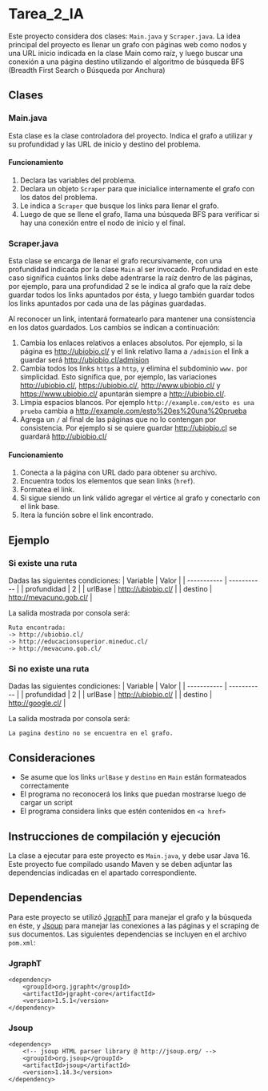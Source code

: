 # Tarea_2_IA

Este proyecto considera dos clases: `Main.java` y `Scraper.java`. La idea principal del proyecto es llenar un grafo con páginas web como nodos y una URL inicio indicada en la clase Main como raíz, y luego buscar una conexión a una página destino utilizando el algoritmo de búsqueda BFS (Breadth First Search o Búsqueda por Anchura)

## Clases

### Main.java

Esta clase es la clase controladora del proyecto. Indica el grafo a utilizar y su profundidad y las URL de inicio y destino del problema.

#### Funcionamiento

1. Declara las variables del problema.
2. Declara un objeto `Scraper` para que inicialice internamente el grafo con los datos del problema.
3. Le indica a `Scraper` que busque los links para llenar el grafo.
4. Luego de que se llene el grafo, llama una búsqueda BFS para verificar si hay una conexión entre el nodo de inicio y el final.

### Scraper.java

Esta clase se encarga de llenar el grafo recursivamente, con una profundidad indicada por la clase `Main` al ser invocado. Profundidad en este caso significa cuántos links debe adentrarse la raíz dentro de las páginas, por ejemplo, para una profundidad 2 se le indica al grafo que la raíz debe guardar todos los links apuntados por ésta, y luego también guardar todos los links apuntados por cada una de las páginas guardadas.

Al reconocer un link, intentará formatearlo para mantener una consistencia en los datos guardados. Los cambios se indican a continuación:

1. Cambia los enlaces relativos a enlaces absolutos. Por ejemplo, si la página es <http://ubiobio.cl/> y el link relativo llama a `/admision` el link a guardar será <http://ubiobio.cl/admision>
2. Cambia todos los links `https` a `http`, y elimina el subdominio `www.` por simplicidad. Esto significa que, por ejemplo, las variaciones <http://ubiobio.cl/>, <https://ubiobio.cl/>, <http://www.ubiobio.cl/> y <https://www.ubiobio.cl/> apuntarán siempre a <http://ubiobio.cl/>.
3. Limpia espacios blancos. Por ejemplo `http://example.com/esto es una prueba` cambia a <http://example.com/esto%20es%20una%20prueba>
4. Agrega un `/` al final de las páginas que no lo contengan por consistencia. Por ejemplo si se quiere guardar <http://ubiobio.cl> se guardará <http://ubiobio.cl/>

#### Funcionamiento

1. Conecta a la página con URL dado para obtener su archivo.
2. Encuentra todos los elementos que sean links (`href`).
3. Formatea el link.
4. Si sigue siendo un link válido agregar el vértice al grafo y conectarlo con el link base.
5. Itera la función sobre el link encontrado.

## Ejemplo

### Si existe una ruta

Dadas las siguientes condiciones: 
| Variable    | Valor |
| ----------- | ----------- |
| profundidad | 2       |
| urlBase  | http://ubiobio.cl/ |
| destino  | http://mevacuno.gob.cl/ |

La salida mostrada por consola será:

```
Ruta encontrada:
-> http://ubiobio.cl/
-> http://educacionsuperior.mineduc.cl/
-> http://mevacuno.gob.cl/
```

### Si no existe una ruta

Dadas las siguientes condiciones: 
| Variable    | Valor |
| ----------- | ----------- |
| profundidad | 2       |
| urlBase  | http://ubiobio.cl/ |
| destino  | http://google.cl/ |

La salida mostrada por consola será:

```
La pagina destino no se encuentra en el grafo.
```

## Consideraciones

- Se asume que los links `urlBase` y `destino` en `Main` están formateados correctamente
- El programa no reconocerá los links que puedan mostrarse luego de cargar un script
- El programa considera links que estén contenidos en `<a href>`

## Instrucciones de compilación y ejecución

La clase a ejecutar para este proyecto es `Main.java`, y debe usar Java 16. Este proyecto fue compilado usando Maven y se deben adjuntar las dependencias indicadas en el apartado correspondiente.

## Dependencias

Para este proyecto se utilizó [JgraphT](https://github.com/jgrapht/jgrapht) para manejar el grafo y la búsqueda en éste, y [Jsoup](https://github.com/jhy/jsoup/) para manejar las conexiones a las páginas y el scraping de sus documentos. Las siguientes dependencias se incluyen en el archivo `pom.xml`:

### JgraphT

```
<dependency>
    <groupId>org.jgrapht</groupId>
    <artifactId>jgrapht-core</artifactId>
    <version>1.5.1</version>
</dependency>
```

### Jsoup

```
<dependency>
    <!-- jsoup HTML parser library @ http://jsoup.org/ -->
    <groupId>org.jsoup</groupId>
    <artifactId>jsoup</artifactId>
    <version>1.14.3</version>
</dependency>
```
